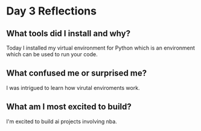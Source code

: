# Day 3 Reflections

## What tools did I install and why?
Today I installed my virtual environment for Python which is an environment which can be used to run your code.

## What confused me or surprised me?
I was intrigued to learn how virutal enviroments work.

## What am I most excited to build?
I'm excited to build ai projects involving nba.